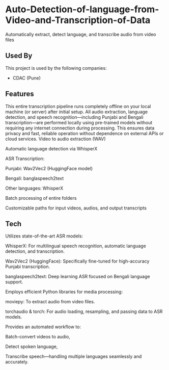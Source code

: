 
# Auto-Detection-of-language-from-Video-and-Transcription-of-Data
Automatically extract, detect language, and transcribe audio from video files


## Used By

This project is used by the following companies:

- CDAC (Pune)


## Features

This entire transcription pipeline runs completely offline on your local machine (or server) after initial setup. All audio extraction, language detection, and speech recognition—including Punjabi and Bengali transcription—are performed locally using pre-trained models without requiring any internet connection during processing. This ensures data privacy and fast, reliable operation without dependence on external APIs or cloud services.
Video to audio extraction (WAV)

Automatic language detection via WhisperX

ASR Transcription:

Punjabi: Wav2Vec2 (HuggingFace model)

Bengali: banglaspeech2text

Other languages: WhisperX

Batch processing of entire folders

Customizable paths for input videos, audios, and output transcripts


## Tech 

Utilizes state-of-the-art ASR models:

WhisperX: For multilingual speech recognition, automatic language detection, and transcription.

Wav2Vec2 (HuggingFace): Specifically fine-tuned for high-accuracy Punjabi transcription.

banglaspeech2text: Deep learning ASR focused on Bengali language support.

Employs efficient Python libraries for media processing:

moviepy: To extract audio from video files.

torchaudio & torch: For audio loading, resampling, and passing data to ASR models.

Provides an automated workflow to:

Batch-convert videos to audio,

Detect spoken language,

Transcribe speech—handling multiple languages seamlessly and accurately.

